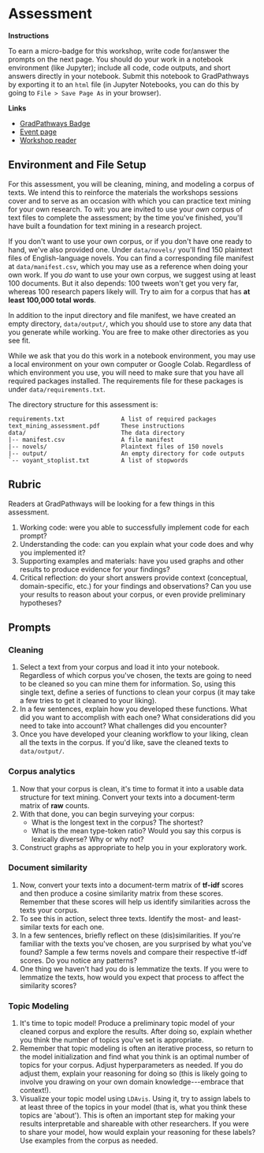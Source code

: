 Assessment
==========

**Instructions**

To earn a micro-badge for this workshop, write code for/answer the prompts on
the next page. You should do your work in a notebook environment (like
Jupyter); include all code, code outputs, and short answers directly in your
notebook. Submit this notebook to GradPathways by exporting it to an `html`
file (in Jupyter Notebooks, you can do this by going to `File > Save Page As`
in your browser).

**Links**

+ [GradPathways Badge](https://ucd.badgr.com/public/badges/_yDXCo61QBO_2k3PgwwG5w)
+ [Event page](https://datalab.ucdavis.edu/eventscalendar/getting-started-with-textual-data-in-python-3-part-series/)
+ [Workshop reader](https://ucdavisdatalab.github.io/workshop_getting_started_with_textual_data/)

Environment and File Setup
--------------------------

For this assessment, you will be cleaning, mining, and modeling a corpus of
texts. We intend this to reinforce the materials the workshops sessions cover
and to serve as an occasion with which you can practice text mining for your
own research. To wit: you are invited to use your *own* corpus of text files to
complete the assessment; by the time you've finished, you'll have built a
foundation for text mining in a research project.

If you don't want to use your own corpus, or if you don't have one ready to
hand, we've also provided one. Under `data/novels/` you'll find 150 plaintext
files of English-language novels. You can find a corresponding file manifest at
`data/manifest.csv`, which you may use as a reference when doing your own work.
If you *do* want to use your own corpus, we suggest using at least 100
documents. But it also depends: 100 tweets won't get you very far, whereas 100
research papers likely will. Try to aim for a corpus that has **at least
100,000 total** **words**.

In addition to the input directory and file manifest, we have created an empty
directory, `data/output/`, which you should use to store any data that you
generate while working. You are free to make other directories as you see fit.

While we ask that you do this work in a notebook environment, you may use a
local environment on your own computer or Google Colab. Regardless of which
environment you use, you will need to make sure that you have all required
packages installed. The requirements file for these packages is under
`data/requirements.txt`.

The directory structure for this assessment is:

```
requirements.txt                A list of required packages
text_mining_assessment.pdf      These instructions
data/                           The data directory
|-- manifest.csv                A file manifest
|-- novels/                     Plaintext files of 150 novels
|-- output/                     An empty directory for code outputs
`-- voyant_stoplist.txt         A list of stopwords
```

Rubric
------

Readers at GradPathways will be looking for a few things in this assessment.

1. Working code: were you able to successfully implement code for each prompt?
2. Understanding the code: can you explain what your code does and why you
   implemented it?
3. Supporting examples and materials: have you used graphs and other results to
   produce evidence for your findings?
4. Critical reflection: do your short answers provide context (conceptual,
   domain-specific, etc.) for your findings and observations? Can you use your
   results to reason about your corpus, or even provide preliminary hypotheses?

Prompts
-------

### Cleaning

1. Select a text from your corpus and load it into your notebook. Regardless
   of which corpus you've chosen, the texts are going to need to be cleaned so
   you can mine them for information. So, using this single text, define a
   series of functions to clean your corpus (it may take a few tries to get it
   cleaned to your liking).
2. In a few sentences, explain how you developed these functions. What did
   you want to accomplish with each one? What considerations did you need to
   take into account? What challenges did you encounter?
3. Once you have developed your cleaning workflow to your liking, clean all
   the texts in the corpus. If you'd like, save the cleaned texts to
   `data/output/`.

### Corpus analytics

1. Now that your corpus is clean, it's time to format it into a usable data
   structure for text mining. Convert your texts into a document-term matrix of
   **raw** counts.
2. With that done, you can begin surveying your corpus:
   + What is the longest text in the corpus? The shortest?
   + What is the mean type-token ratio? Would you say this corpus is lexically
     diverse? Why or why not?
3. Construct graphs as appropriate to help you in your exploratory work.

### Document similarity

1. Now, convert your texts into a document-term matrix of **tf-idf** scores
   and then produce a cosine similarity matrix from these scores. Remember that
   these scores will help us identify similarities across the texts your
   corpus.
2. To see this in action, select three texts. Identify the most- and
   least-similar texts for each one.
3. In a few sentences, briefly reflect on these (dis)similarities. If you're
   familiar with the texts you've chosen, are you surprised by what you've
   found? Sample a few terms novels and compare their respective tf-idf scores.
   Do you notice any patterns?
4. One thing we haven't had you do is lemmatize the texts. If you were to
   lemmatize the texts, how would you expect that process to affect the
   similarity scores?

### Topic Modeling

1. It's time to topic model! Produce a preliminary topic model of your cleaned
   corpus and explore the results. After doing so, explain whether you think
   the number of topics you've set is appropriate.
2. Remember that topic modeling is often an iterative process, so return to the
   model initialization and find what you think is an optimal number of topics
   for your corpus. Adjust hyperparameters as needed. If you do adjust them,
   explain your reasoning for doing so (this is likely going to involve you
   drawing on your own domain knowledge---embrace that context!).
3. Visualize your topic model using `LDAvis`. Using it, try to assign labels
   to at least three of the topics in your model (that is, what you think these
   topics are 'about'). This is often an important step for making your results
   interpretable and shareable with other researchers. If you were to share
   your model, how would explain your reasoning for these labels? Use examples
   from the corpus as needed.
